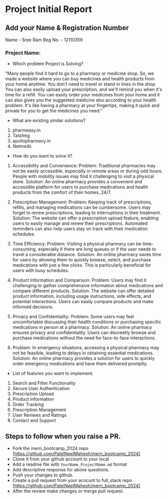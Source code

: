 # Project Initial Report

## Add your Name & Registration Number
Name - Sree Ram
Reg No. - 12110359

### Project Name:

- Which problem Project is Solving?

"Many people find it hard to go to a pharmacy or medicine shop. So, we made a website where you can buy medicines and health products from your home anytime. You don't need to travel or stand in lines in the shop. You can also easily upload your prescription, and we'll remind you when it's time for a refill. You can easily order your medicines from your home and it can also gives you the suggested medicine also according to your health problem. It's like having a pharmacy at your fingertips, making it quick and private for you to get the medicines you need."

- What are existing similar solutions?

1. pharmeasy.in
2. Tata1mg
3. apollopharmacy.in
4. Netmeds

- How do you want to solve it?

1. Accessibility and Convenience:
Problem: Traditional pharmacies may not be easily accessible, especially in remote areas or during odd hours. People with mobility issues may find it challenging to visit a physical store.
Solution: An online pharmacy provides a convenient and accessible platform for users to purchase medications and health products from the comfort of their homes, 24/7.

2. Prescription Management:
Problem: Keeping track of prescriptions, refills, and managing medications can be cumbersome. Users may forget to renew prescriptions, leading to interruptions in their treatment.
Solution: The website can offer a prescription upload feature, enabling users to easily manage and renew their prescriptions. Automated reminders can also help users stay on track with their medication schedules.

3. Time Efficiency:
Problem: Visiting a physical pharmacy can be time-consuming, especially if there are long queues or if the user needs to travel a considerable distance.
Solution: An online pharmacy saves time for users by allowing them to quickly browse, select, and purchase medications with just a few clicks. This is particularly beneficial for users with busy schedules.

4. Product Information and Comparison:
Problem: Users may find it challenging to gather comprehensive information about medications and compare different products.
Solution: The website can offer detailed product information, including usage instructions, side effects, and potential interactions. Users can easily compare products and make informed decisions.

5. Privacy and Confidentiality:
Problem: Some users may feel uncomfortable discussing their health conditions or purchasing specific medications in person at a pharmacy.
Solution: An online pharmacy ensures privacy and confidentiality. Users can discreetly browse and purchase medications without the need for face-to-face interactions.

6. Problem: In emergency situations, accessing a physical pharmacy may not be feasible, leading to delays in obtaining essential medications.
Solution: An online pharmacy provides a solution for users to quickly order emergency medications and have them delivered promptly.


- List of features you want to implement.

1. Search and Filter Functionality
2. Secure User Authentication
3. Prescription Upload
4. Product Information
5. Order Tracking
6. Prescription Management
7. User Reviews and Ratings
8. Contact and Support

## Steps to follow when you raise a PR.

- Fork the mern_bootcamp_2024 repo [https://github.com/PatelNeelMahesh/mern_bootcamp_2024]
- Clone it from your github account to your local
- Add a readme file with `YourName_ProjectName.md` format
- Add descriptive response for above questions.
- Push your changes to github.
- Create a pull request from your acocunt to full_stack repo [https://github.com/PatelNeelMahesh/mern_bootcamp_2024]
- After the review make changes or merge pull request.
